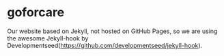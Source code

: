 # goforcare
Our website based on Jekyll, not hosted on GitHub Pages, so we are using the awesome Jekyll-hook by Developmentseed(https://github.com/developmentseed/jekyll-hook).

